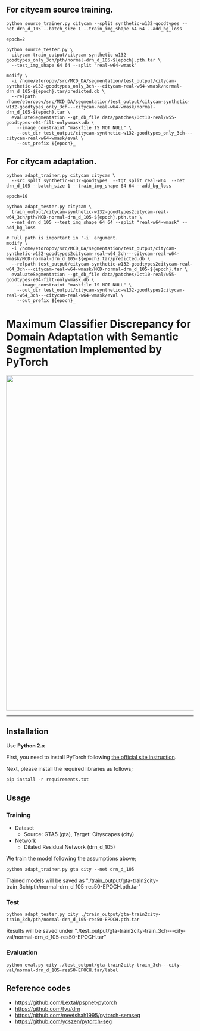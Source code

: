 ## For citycam source training.
```
python source_trainer.py citycam --split synthetic-w132-goodtypes --net drn_d_105 --batch_size 1 --train_img_shape 64 64 --add_bg_loss

epoch=2

python source_tester.py \
  citycam train_output/citycam-synthetic-w132-goodtypes_only_3ch/pth/normal-drn_d_105-${epoch}.pth.tar \
  --test_img_shape 64 64 --split "real-w64-wmask"

modify \
  -i /home/etoropov/src/MCD_DA/segmentation/test_output/citycam-synthetic-w132-goodtypes_only_3ch---citycam-real-w64-wmask/normal-drn_d_105-${epoch}.tar/predicted.db \
  --relpath /home/etoropov/src/MCD_DA/segmentation/test_output/citycam-synthetic-w132-goodtypes_only_3ch---citycam-real-w64-wmask/normal-drn_d_105-${epoch}.tar \
  evaluateSegmentation --gt_db_file data/patches/Oct10-real/w55-goodtypes-e04-filt-onlywmask.db \
    --image_constraint "maskfile IS NOT NULL" \
    --out_dir test_output/citycam-synthetic-w132-goodtypes_only_3ch---citycam-real-w64-wmask/eval \
    --out_prefix ${epoch}_
```

## For citycam adaptation.

```
python adapt_trainer.py citycam citycam \
  --src_split synthetic-w132-goodtypes  --tgt_split real-w64  --net drn_d_105 --batch_size 1 --train_img_shape 64 64 --add_bg_loss

epoch=10

python adapt_tester.py citycam \
  train_output/citycam-synthetic-w132-goodtypes2citycam-real-w64_3ch/pth/MCD-normal-drn_d_105-${epoch}.pth.tar \
  --net drn_d_105 --test_img_shape 64 64 --split "real-w64-wmask" --add_bg_loss

# Full path is important in '-i' argument.
modify \
  -i /home/etoropov/src/MCD_DA/segmentation/test_output/citycam-synthetic-w132-goodtypes2citycam-real-w64_3ch---citycam-real-w64-wmask/MCD-normal-drn_d_105-${epoch}.tar/predicted.db \
  --relpath test_output/citycam-synthetic-w132-goodtypes2citycam-real-w64_3ch---citycam-real-w64-wmask/MCD-normal-drn_d_105-${epoch}.tar \
  evaluateSegmentation --gt_db_file data/patches/Oct10-real/w55-goodtypes-e04-filt-onlywmask.db \
    --image_constraint "maskfile IS NOT NULL" \
    --out_dir test_output/citycam-synthetic-w132-goodtypes2citycam-real-w64_3ch---citycam-real-w64-wmask/eval \
    --out_prefix ${epoch}_
```



# Maximum Classifier Discrepancy for Domain Adaptation with Semantic Segmentation Implemented by PyTorch

<img src='../docs/result_seg.png' width=900/>  

***
## Installation
Use **Python 2.x**

First, you need to install PyTorch following [the official site instruction](http://pytorch.org/).

Next, please install the required libraries as follows;
```
pip install -r requirements.txt
```

## Usage
### Training
- Dataset
    - Source: GTA5 (gta), Target: Cityscapes (city)
- Network
    - Dilated Residual Network (drn_d_105)

We train the model following the assumptions above;
```
python adapt_trainer.py gta city --net drn_d_105
```
Trained models will be saved as "./train_output/gta-train2city-train_3ch/pth/normal-drn_d_105-res50-EPOCH.pth.tar"

### Test
```
python adapt_tester.py city ./train_output/gta-train2city-train_3ch/pth/normal-drn_d_105-res50-EPOCH.pth.tar
```

Results will be saved under "./test_output/gta-train2city-train_3ch---city-val/normal-drn_d_105-res50-EPOCH.tar"

<!-- 
#### CRF postprocessing
To use crf.py, you need to install pydensecrf. (https://github.com/lucasb-eyer/pydensecrf)

```
pip install git+https://github.com/lucasb-eyer/pydensecrf.git
```

After you ran adapt_tester, you can apply crf as follows;

For validation data
```
python crf.py ./outputs/YOUR_MODEL_NAME/prob crf_output --outimg_shape 2048 1024
```

For test data
```
python crf.py ./outputs/YOUR_MODEL_NAME/prob crf_output --outimg_shape 1280 720
```

Optionally you can use raw img as follows;
```
python crf.py outputs/spatial-adapt-g-0.001000-7/prob  outputs/spatial-adapt-g-0.001000-7/label_crf_rawimg --raw_img_indir /data/unagi0/watanabe/DomainAdaptation/Segmentation/VisDA2017/cityscapes_val_imgs
```

#### Visualize with Legend
After you ran adapt_tester, you can apply visualization_with_legend as follows;
```
python visualize_result.py --indir_list outputs/loss-weighted152-test-g-0.001000-k4-7/label/ outputs/psp04-test-g-0.001000-k4-9/label/ outputs/spatial-resnet101-testdata-g-0.001000-k4-11/label/ outputs/psp-test-g-0.001000-k4-28/label/ outputs/loss-weighted152-test-g-0.001000-k4-14/label --outdir merged
```
![](_static/vis_with_legend.png)

Results will be saved under "./outputs/YOUR_MODEL_NAME/vis_with_legend".
-->


### Evaluation
```
python eval.py city ./test_output/gta-train2city-train_3ch---city-val/normal-drn_d_105-res50-EPOCH.tar/label
```

## Reference codes
- https://github.com/Lextal/pspnet-pytorch
- https://github.com/fyu/drn
- https://github.com/meetshah1995/pytorch-semseg
- https://github.com/ycszen/pytorch-seg
